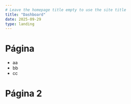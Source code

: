 ```yaml
---
# Leave the homepage title empty to use the site title
title: "Dashboard"
date: 2025-09-29
type: landing
---
```


# Página
- aa
- bb
- cc

# Página 2
